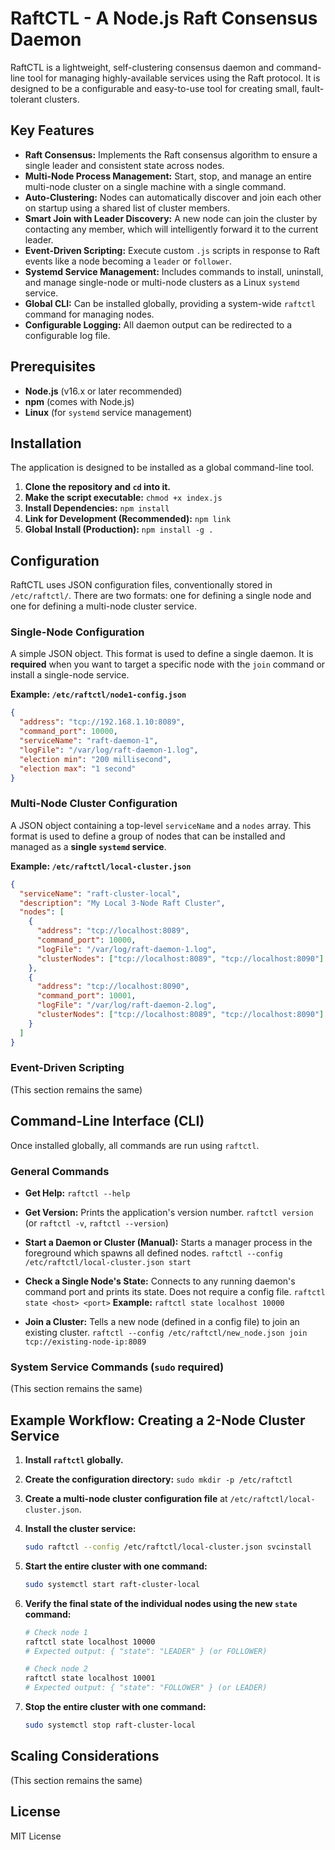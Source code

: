 # RaftCTL - A Node.js Raft Consensus Daemon

RaftCTL is a lightweight, self-clustering consensus daemon and command-line tool for managing highly-available services using the Raft protocol. It is designed to be a configurable and easy-to-use tool for creating small, fault-tolerant clusters.

## Key Features

-   **Raft Consensus:** Implements the Raft consensus algorithm to ensure a single leader and consistent state across nodes.
-   **Multi-Node Process Management:** Start, stop, and manage an entire multi-node cluster on a single machine with a single command.
-   **Auto-Clustering:** Nodes can automatically discover and join each other on startup using a shared list of cluster members.
-   **Smart Join with Leader Discovery:** A new node can join the cluster by contacting any member, which will intelligently forward it to the current leader.
-   **Event-Driven Scripting:** Execute custom `.js` scripts in response to Raft events like a node becoming a `leader` or `follower`.
-   **Systemd Service Management:** Includes commands to install, uninstall, and manage single-node or multi-node clusters as a Linux `systemd` service.
-   **Global CLI:** Can be installed globally, providing a system-wide `raftctl` command for managing nodes.
-   **Configurable Logging:** All daemon output can be redirected to a configurable log file.

## Prerequisites

-   **Node.js** (v16.x or later recommended)
-   **npm** (comes with Node.js)
-   **Linux** (for `systemd` service management)

## Installation

The application is designed to be installed as a global command-line tool.

1.  **Clone the repository and `cd` into it.**
2.  **Make the script executable:** `chmod +x index.js`
3.  **Install Dependencies:** `npm install`
4.  **Link for Development (Recommended):** `npm link`
5.  **Global Install (Production):** `npm install -g .`

## Configuration

RaftCTL uses JSON configuration files, conventionally stored in `/etc/raftctl/`. There are two formats: one for defining a single node and one for defining a multi-node cluster service.

### Single-Node Configuration

A simple JSON object. This format is used to define a single daemon. It is **required** when you want to target a specific node with the `join` command or install a single-node service.

**Example: `/etc/raftctl/node1-config.json`**
```json
{
  "address": "tcp://192.168.1.10:8089",
  "command_port": 10000,
  "serviceName": "raft-daemon-1",
  "logFile": "/var/log/raft-daemon-1.log",
  "election min": "200 millisecond",
  "election max": "1 second"
}
```

### Multi-Node Cluster Configuration

A JSON object containing a top-level `serviceName` and a `nodes` array. This format is used to define a group of nodes that can be installed and managed as a **single `systemd` service**.

**Example: `/etc/raftctl/local-cluster.json`**
```json
{
  "serviceName": "raft-cluster-local",
  "description": "My Local 3-Node Raft Cluster",
  "nodes": [
    {
      "address": "tcp://localhost:8089",
      "command_port": 10000,
      "logFile": "/var/log/raft-daemon-1.log",
      "clusterNodes": ["tcp://localhost:8089", "tcp://localhost:8090"]
    },
    {
      "address": "tcp://localhost:8090",
      "command_port": 10001,
      "logFile": "/var/log/raft-daemon-2.log",
      "clusterNodes": ["tcp://localhost:8089", "tcp://localhost:8090"]
    }
  ]
}
```

### Event-Driven Scripting

(This section remains the same)

## Command-Line Interface (CLI)

Once installed globally, all commands are run using `raftctl`.

### General Commands

-   **Get Help:**
    `raftctl --help`

-   **Get Version:**
    Prints the application's version number.
    `raftctl version` (or `raftctl -v`, `raftctl --version`)

-   **Start a Daemon or Cluster (Manual):**
    Starts a manager process in the foreground which spawns all defined nodes.
    `raftctl --config /etc/raftctl/local-cluster.json start`

-   **Check a Single Node's State:**
    Connects to any running daemon's command port and prints its state. Does not require a config file.
    `raftctl state <host> <port>`
    **Example:** `raftctl state localhost 10000`

-   **Join a Cluster:**
    Tells a new node (defined in a config file) to join an existing cluster.
    `raftctl --config /etc/raftctl/new_node.json join tcp://existing-node-ip:8089`

### System Service Commands (`sudo` required)

(This section remains the same)

## Example Workflow: Creating a 2-Node Cluster Service

1.  **Install `raftctl` globally.**

2.  **Create the configuration directory:** `sudo mkdir -p /etc/raftctl`

3.  **Create a multi-node cluster configuration file** at `/etc/raftctl/local-cluster.json`.

4.  **Install the cluster service:**
    ```bash
    sudo raftctl --config /etc/raftctl/local-cluster.json svcinstall
    ```

5.  **Start the entire cluster with one command:**
    ```bash
    sudo systemctl start raft-cluster-local
    ```

6.  **Verify the final state of the individual nodes using the new `state` command:**
    ```bash
    # Check node 1
    raftctl state localhost 10000
    # Expected output: { "state": "LEADER" } (or FOLLOWER)

    # Check node 2
    raftctl state localhost 10001
    # Expected output: { "state": "FOLLOWER" } (or LEADER)
    ```

7.  **Stop the entire cluster with one command:**
    ```bash
    sudo systemctl stop raft-cluster-local
    ```

## Scaling Considerations

(This section remains the same)

## License

MIT License
